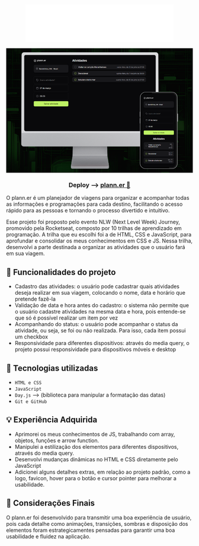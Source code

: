 <div align=center>
<img src=".github/config-img.svg" align=center> <br><br>
<img src=".github/mockup-planner.png" align=center>

### Deploy --> <a href="https://brunacostaz.github.io/plann.er/" text-align="center">plann.er 🔗</a>
</div>


O plann.er é um planejador de viagens para organizar e acompanhar todas as informações e programações para cada destino, facilitando o acesso rápido para as pessoas e tornando o processo divertido e intuitivo. 

Esse projeto foi proposto pelo evento NLW (Next Level Week) Journey, promovido pela Rocketseat, composto por 10 trilhas de aprendizado em programação. A trilha que eu escolhi foi a de HTML, CSS e JavaScript, para aprofundar e consolidar os meus conhecimentos em CSS e JS. Nessa trilha, desenvolvi a parte destinada a organizar as atividades que o usuário fará em sua viagem. 

## 🔨 Funcionalidades do projeto

- Cadastro das atividades: o usuário pode cadastrar quais atividades deseja realizar em sua viagem, colocando o nome, data e horário que pretende fazê-la
- Validação de data e hora antes do cadastro: o sistema não permite que o usuário cadastre atividades na mesma data e hora, pois entende-se que só é possível realizar um item por vez
- Acompanhando do status: o usuário pode acompanhar o status da atividade, ou seja, se foi ou não realizada. Para isso, cada item possui um checkbox
- Responsividade para diferentes dispositivos: através do media query, o projeto possui responsividade para dispositivos móveis e desktop

## 🚀 Tecnologias utilizadas

- `HTML e CSS`
- `JavaScript`
- `Day.js` --> (biblioteca para manipular a formatação das datas)
- `Git e GitHub`

## 💡 Experiência Adquirida

- Aprimorei os meus conhecimentos de JS, trabalhando com array, objetos, funções e arrow function. 
- Manipulei a estilização dos elementos para diferentes dispositivos, através do media query.
- Desenvolvi mudanças dinâmicas no HTML e CSS diretamente pelo JavaScript 
- Adicionei alguns detalhes extras, em relação ao projeto padrão, como a logo, favicon, hover para o botão e cursor pointer para melhorar a usabilidade.

## 🎯 Considerações Finais

O plann.er foi desenvolvido para transmitir uma boa experiência de usuário, pois cada detalhe como animações, transições, sombras e disposição dos elementos foram estrategicamentes pensadas para garantir uma boa usabilidade e fluidez na aplicação.

